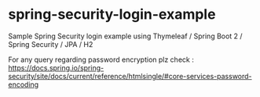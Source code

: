 # spring-security-login-example
Sample Spring Security login example using Thymeleaf / Spring Boot 2 / Spring Security / JPA / H2

For any query regarding password encryption plz check :  
https://docs.spring.io/spring-security/site/docs/current/reference/htmlsingle/#core-services-password-encoding
